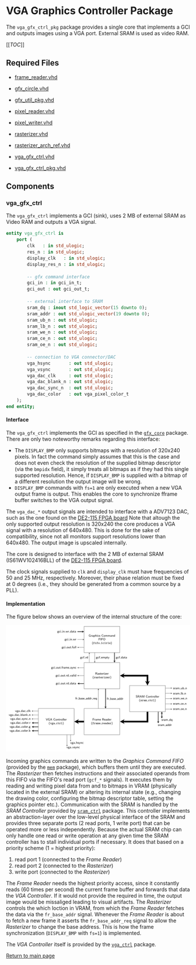 
# VGA Graphics Controller Package
The `vga_gfx_ctrl_pkg` package provides a single core that implements a GCI and outputs images using a VGA port. External SRAM is used as video RAM.


[[_TOC_]]

## Required Files

- [frame_reader.vhd](src/frame_reader.vhd)

- [gfx_circle.vhd](src/gfx_circle.vhd)

- [gfx_util_pkg.vhd](src/gfx_util_pkg.vhd)

- [pixel_reader.vhd](src/pixel_reader.vhd)

- [pixel_writer.vhd](src/pixel_writer.vhd)

- [rasterizer.vhd](src/rasterizer.vhd)

- [rasterizer_arch_ref.vhd](src/rasterizer_arch_ref.vhd)

- [vga_gfx_ctrl.vhd](src/vga_gfx_ctrl.vhd)

- [vga_gfx_ctrl_pkg.vhd](src/vga_gfx_ctrl_pkg.vhd)

## Components

### vga_gfx_ctrl
The `vga_gfx_ctrl` implements a GCI (sink), uses 2 MB of external SRAM as Video RAM and outputs a VGA signal.


```vhdl
entity vga_gfx_ctrl is
	port (
		clk   : in std_ulogic;
		res_n : in std_ulogic;
		display_clk   : in std_ulogic;
		display_res_n : in std_ulogic;

		-- gfx command interface
		gci_in : in gci_in_t;
		gci_out : out gci_out_t;

		-- external interface to SRAM
		sram_dq : inout std_logic_vector(15 downto 0);
		sram_addr : out std_ulogic_vector(19 downto 0);
		sram_ub_n : out std_ulogic;
		sram_lb_n : out std_ulogic;
		sram_we_n : out std_ulogic;
		sram_ce_n : out std_ulogic;
		sram_oe_n : out std_ulogic;

		-- connection to VGA connector/DAC
		vga_hsync       : out std_ulogic;
		vga_vsync       : out std_ulogic;
		vga_dac_clk     : out std_ulogic;
		vga_dac_blank_n : out std_ulogic;
		vga_dac_sync_n  : out std_ulogic;
		vga_dac_color   : out vga_pixel_color_t
	);
end entity;
```


#### Interface

The `vga_gfx_ctrl` implements the GCI as specified in the [`gfx_core`](../gfx_core/doc.md) package.
There are only two noteworthy remarks regarding this interface:

  - The `DISPLAY_BMP` only supports bitmaps with a resolution of 320x240 pixels. In fact the command simply assumes that this is the case and does not even check the resolution of the supplied bitmap descriptor (via the `bmpidx` field), it simply treats all bitmaps as if they had this single supported resolution. Hence, if `DISPLAY_BMP` is supplied with a bitmap of a different resolution the output image will be wrong.
  - `DISPLAY_BMP` commands with `fs=1` are only executed when a new VGA output frame is output. This enables the core to synchronize fframe buffer switches to the VGA output signal.

The `vga_dac_*` output signals are intended to interface with a ADV7123 DAC, such as the one found on the [DE2-115 FPGA board](https://www.terasic.com.tw/cgi-bin/page/archive.pl?Language=English&No=502)
Note that altough the only supported output resolution is 320x240 the core produces a VGA signal with a resolution of 640x480.
This is done for the sake of compatibility, since not all monitors support resolutions lower than 640x480. The output image is upscaled internally.

The core is designed to interface with the 2 MB of external SRAM (IS61WV102416BLL) of the [DE2-115 FPGA board](https://www.terasic.com.tw/cgi-bin/page/archive.pl?Language=English&No=502).

The clock signals supplied to `clk` and `display_clk` must have frequencies of 50 and 25 MHz, respectively.
Moreover, their phase relation must be fixed at 0 degrees (i.e., they should be generated from a common source by a PLL).




#### Implementation

The figure below shows an overview of the internal structure of the core:


![Internal structure of the VGA Graphics Controller](.mdata/core_overview.svg)

Incoming graphics commands are written to the *Graphics Command FIFO* (provided by the [`mem`](../mem/doc.md) package), which buffers them until they are executed.
The *Rasterizer* then fetches instructions and their associated operands from this FIFO via the FIFO's read port (`gcf_*` signals).
It executes them by reading and writing pixel data from and to bitmaps in VRAM (physically located in the external SRAM) or altering its internal state (e.g., changing the drawing color, configuring the bitmap descriptor table, setting the graphics pointer etc.).
Communication with the SRAM is handled by the *SRAM Controller* provided by [`sram_ctrl`](../sram_ctrl/doc.md) package.
This controller implements an abstraction-layer over the low-level physical interface of the SRAM and provides three separate ports (2 read ports, 1 write port) that can be operated more or less independently.
Because the actual SRAM chip can only handle one read or write operation at any given time the SRAM controller has to stall individual ports if necessary.
It does that based on a priority scheme (1 = highest priority):

  1. read port 1 (connected to the *Frame Reader*)
  2. read port 2 (connected to the *Rasterizer*)
  3. write port (connected to the *Rasterizer*)

The *Frame Reader* needs the highest priority access, since it constantly reads (60 times per second) the current frame buffer and forwards that data the *VGA Controller*.
If it would not provide the required in time, the output image would be missaliged leading to visual artifacts.
The *Rasterizer* controls the which loction in VRAM, from which the *Frame Reader* fetches the data via the `fr_base_addr` signal.
Whenever the *Frame Reader* is about to fetch a new frame it asserts the `fr_base_addr_req` signal to allow the *Rasterizer* to change the base address.
This is how the frame synchronization (`DISPLAY_BMP` with `fs=1`) is implemented.

The *VGA Controller* itself is provided by the [`vga_ctrl`](../vga_ctrl/doc.md) package.




[Return to main page](../../README.md)
